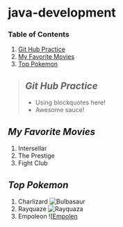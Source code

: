 # **java-development**

### Table of Contents
1. [Git Hub Practice](#git-hub-practice)
2. [My Favorite Movies](#my-favorite-movies)
3. [Top Pokemon](#top-pokemon)

> ## ***Git Hub Practice***
>
> - Using blockquotes here!
> - Awesome sauce!
>

## *My Favorite Movies*
1. Intersellar
2. The Prestige
3. Fight Club

## *Top Pokemon*
1. Charlizard ![Bulbasaur](https://raw.githubusercontent.com/PokeAPI/sprites/refs/heads/master/sprites/pokemon/6.png)
2. Rayquaze ![Rayquaza](https://raw.githubusercontent.com/PokeAPI/sprites/refs/heads/master/sprites/pokemon/384.png)
3. Empoleon ![[Empolen](https://raw.githubusercontent.com/PokeAPI/sprites/refs/heads/master/sprites/pokemon/395.png)
